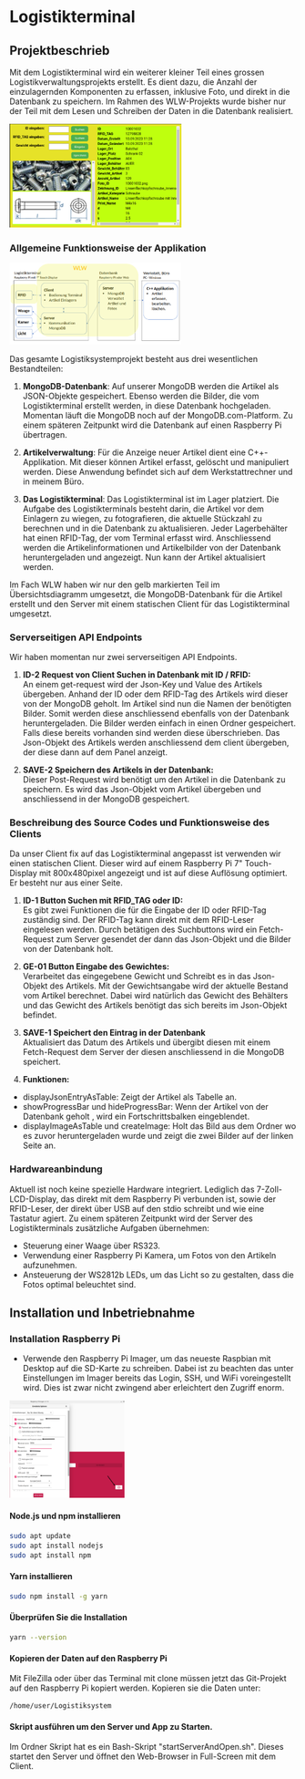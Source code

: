 # Logistikterminal

## Projektbeschrieb

Mit dem Logistikterminal wird ein weiterer kleiner Teil eines grossen Logistikverwaltungsprojekts  erstellt. Es dient dazu, die Anzahl der einzulagernden Komponenten zu erfassen, inklusive Foto, und direkt in die Datenbank zu speichern. Im Rahmen des WLW-Projekts wurde bisher nur der Teil mit dem Lesen und Schreiben der Daten in die Datenbank realisiert.

<img src="Images/client01.png" alt="Projektübersicht WLW" style="max-width:60%;">

### Allgemeine Funktionsweise der Applikation

<img src="Images/Projekt_Uebersicht_wlw.png" alt="Projektübersicht WLW" style="max-width:60%;">

Das gesamte Logistiksystemprojekt besteht aus drei wesentlichen Bestandteilen:

1. **MongoDB-Datenbank**: Auf unserer MongoDB werden die Artikel als JSON-Objekte gespeichert. Ebenso werden die Bilder, die vom Logistikterminal erstellt werden, in diese Datenbank hochgeladen. Momentan läuft die MongoDB noch auf der MongoDB.com-Platform. Zu einem späteren Zeitpunkt wird die Datenbank auf einen Raspberry Pi übertragen.

2. **Artikelverwaltung**: Für die Anzeige neuer Artikel dient eine C++-Applikation. Mit dieser können Artikel erfasst, gelöscht und manipuliert werden. Diese Anwendung befindet sich auf dem Werkstattrechner und in meinem Büro.

3. **Das Logistikterminal**: Das Logistikterminal ist im Lager platziert. Die Aufgabe des Logistikterminals besteht darin, die Artikel vor dem Einlagern zu wiegen, zu fotografieren, die aktuelle Stückzahl zu berechnen und in die Datenbank zu aktualisieren. Jeder Lagerbehälter hat einen RFID-Tag, der vom Terminal erfasst wird. Anschliessend werden die Artikelinformationen und Artikelbilder von der Datenbank heruntergeladen und angezeigt. Nun kann der Artikel aktualisiert werden.

Im Fach WLW haben wir nur den gelb markierten Teil im Übersichtsdiagramm umgesetzt, die MongoDB-Datenbank für die Artikel erstellt und den Server mit einem statischen Client für das Logistikterminal umgesetzt.

### Serverseitigen API Endpoints

Wir haben momentan nur zwei serverseitigen API Endpoints.

1. **ID-2 Request von Client Suchen in Datenbank mit ID / RFID:**<br>
An einem get-request wird der Json-Key und Value des Artikels übergeben. Anhand der ID oder dem RFID-Tag des Artikels wird dieser von der MongoDB geholt. Im Artikel sind nun die Namen der benötigten Bilder. Somit werden diese anschliessend ebenfalls von der Datenbank heruntergeladen. Die Bilder werden einfach in einen Ordner gespeichert. Falls diese bereits vorhanden sind werden diese überschrieben. Das Json-Objekt des Artikels werden anschliessend dem client übergeben, der diese dann auf dem Panel anzeigt.

2. **SAVE-2 Speichern des Artikels in der Datenbank:**<br>
Dieser Post-Request wird benötigt um den Artikel in die Datenbank zu speichern. Es wird das Json-Objekt vom Artikel übergeben und anschliessend in der MongoDB gespeichert.

### Beschreibung des Source Codes und Funktionsweise des Clients

Da unser Client fix auf das Logistikterminal angepasst ist verwenden wir einen statischen Client. Dieser wird auf einem Raspberry Pi 7" Touch-Display mit 800x480pixel angezeigt und ist auf diese Auflösung optimiert. Er besteht nur aus einer Seite.

1. **ID-1 Button Suchen mit RFID_TAG oder ID:**<br>
Es gibt zwei Funktionen die für die Eingabe der ID oder RFID-Tag zuständig sind. Der RFID-Tag kann direkt mit dem RFID-Leser eingelesen werden. Durch betätigen des Suchbuttons wird ein Fetch-Request zum Server gesendet der dann das Json-Objekt und die Bilder von der Datenbank holt.

2. **GE-01 Button Eingabe des Gewichtes:**<br>
Verarbeitet das eingegebene Gewicht und Schreibt es in das Json-Objekt des Artikels. Mit der Gewichtsangabe wird der aktuelle Bestand vom Artikel berechnet. Dabei wird natürlich das Gewicht des Behälters und das Gewicht des Artikels benötigt das sich bereits im Json-Objekt befindet.

3. **SAVE-1 Speichert den Eintrag in der Datenbank**<br>
Aktualisiert das Datum des Artikels und übergibt diesen mit einem Fetch-Request dem Server der diesen anschliessend in die MongoDB speichert.

4. **Funktionen:**<br>

- displayJsonEntryAsTable: Zeigt der Artikel als Tabelle an.
- showProgressBar und hideProgressBar: Wenn der Artikel von der Datenbank geholt , wird ein Fortschrittsbalken eingeblendet.
- displayImageAsTable und createImage: Holt das Bild aus dem Ordner wo es zuvor heruntergeladen wurde und zeigt die zwei Bilder auf der linken Seite an.

### Hardwareanbindung

Aktuell ist noch keine spezielle Hardware integriert. Lediglich das 7-Zoll-LCD-Display, das direkt mit dem Raspberry Pi verbunden ist, sowie der RFID-Leser, der direkt über USB auf den stdio schreibt und wie eine Tastatur agiert. Zu einem späteren Zeitpunkt wird der Server des Logistikterminals zusätzliche Aufgaben übernehmen:

- Steuerung einer Waage über RS323.
- Verwendung einer Raspberry Pi Kamera, um Fotos von den Artikeln aufzunehmen.
- Ansteuerung der WS2812b LEDs, um das Licht so zu gestalten, dass die Fotos optimal beleuchtet sind.

## Installation und Inbetriebnahme

### Installation Raspberry Pi

- Verwende den Raspberry Pi Imager, um das neueste Raspbian mit Desktop auf die SD-Karte zu schreiben.
  Dabei ist zu beachten das unter Einstellungen im Imager bereits das Login, SSH, und WiFi voreingestellt wird. Dies ist zwar nicht zwingend aber erleichtert den Zugriff enorm.

<img src="Images/Imager_Edit.png" alt="Projektübersicht WLW" style="max-width:40%;">

#### Node.js und npm installieren

```bash
sudo apt update
sudo apt install nodejs
sudo apt install npm
```

#### Yarn installieren

```bash
sudo npm install -g yarn
```

#### Überprüfen Sie die Installation

```bash
yarn --version
```

#### Kopieren der Daten auf den Raspberry Pi

Mit FileZilla oder über das Terminal mit clone müssen jetzt das Git-Projekt auf den Raspberry Pi kopiert werden. Kopieren sie die Daten unter:

```bash
/home/user/Logistiksystem
```

#### Skript ausführen um den Server und App zu Starten.

Im Ordner Skript hat es ein Bash-Skript "startServerAndOpen.sh".
Dieses startet den Server und öffnet den Web-Browser in Full-Screen mit dem Client.
